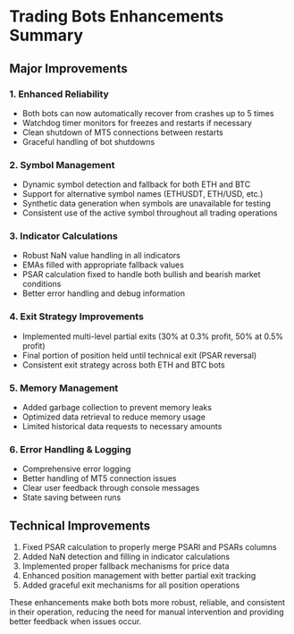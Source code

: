 # Trading Bots Enhancements Summary

## Major Improvements

### 1. Enhanced Reliability
- Both bots can now automatically recover from crashes up to 5 times
- Watchdog timer monitors for freezes and restarts if necessary
- Clean shutdown of MT5 connections between restarts
- Graceful handling of bot shutdowns

### 2. Symbol Management
- Dynamic symbol detection and fallback for both ETH and BTC
- Support for alternative symbol names (ETHUSDT, ETH/USD, etc.)
- Synthetic data generation when symbols are unavailable for testing
- Consistent use of the active symbol throughout all trading operations

### 3. Indicator Calculations
- Robust NaN value handling in all indicators
- EMAs filled with appropriate fallback values
- PSAR calculation fixed to handle both bullish and bearish market conditions
- Better error handling and debug information

### 4. Exit Strategy Improvements
- Implemented multi-level partial exits (30% at 0.3% profit, 50% at 0.5% profit)
- Final portion of position held until technical exit (PSAR reversal)
- Consistent exit strategy across both ETH and BTC bots

### 5. Memory Management
- Added garbage collection to prevent memory leaks
- Optimized data retrieval to reduce memory usage
- Limited historical data requests to necessary amounts

### 6. Error Handling & Logging
- Comprehensive error logging
- Better handling of MT5 connection issues
- Clear user feedback through console messages
- State saving between runs

## Technical Improvements

1. Fixed PSAR calculation to properly merge PSARl and PSARs columns
2. Added NaN detection and filling in indicator calculations
3. Implemented proper fallback mechanisms for price data
4. Enhanced position management with better partial exit tracking
5. Added graceful exit mechanisms for all position operations

These enhancements make both bots more robust, reliable, and consistent in their operation, reducing the need for manual intervention and providing better feedback when issues occur. 